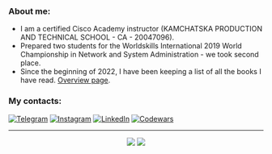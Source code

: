 ### About me:
* I am a certified Cisco Academy instructor (KAMCHATSKA PRODUCTION AND TECHNICAL SCHOOL - CA - 20047096).
* Prepared two students for the Worldskills International 2019 World Championship in Network and System Administration - we took second place.
* Since the beginning of 2022, I have been keeping a list of all the books I have read. [Overview page](https://github.com/pvenv/pvenv/blob/main/reading-list.md).

### My contacts:
[![Telegram](https://img.shields.io/badge/-Telegram-090909?style=for-the-badge&logo=telegram&logoColor=27A0D9)](https://t.me/vpotd)
[![Instagram](https://img.shields.io/badge/-Instagram-090909?style=for-the-badge&logo=instagram&logoColor=B4068E)](https://www.instagram.com/vpotd)
[![LinkedIn](https://img.shields.io/badge/-LinkedIn-090909?style=for-the-badge&logo=linkedin&logoColor=2eb4ec)](https://www.linkedin.com/in/pvenv/)
[![Codewars](https://www.codewars.com/users/pvenv/badges/micro)](https://www.codewars.com/users/pvenv)

<hr>

<div align="center">
  <span>
    <img src="https://github.com/tdakkota/tdakkota/blob/master/gopher.gif" />
  </span>
  <span>
  <img src="https://github-profile-trophy.vercel.app/?username=pvenv&theme=darkhub&no-bg=true&no-frame=true">
  </span>
</div>
